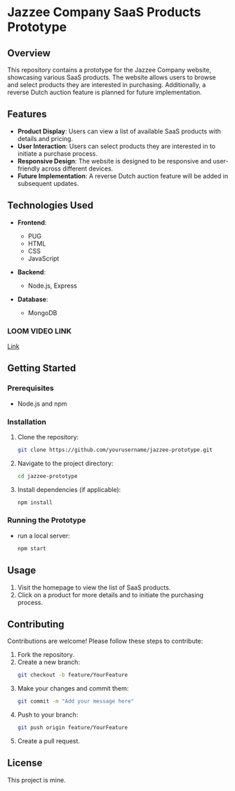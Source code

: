 # Jazzee Company SaaS Products Prototype

## Overview

This repository contains a prototype for the Jazzee Company website, showcasing various SaaS products. The website allows users to browse and select products they are interested in purchasing. Additionally, a reverse Dutch auction feature is planned for future implementation.

## Features

- **Product Display**: Users can view a list of available SaaS products with details and pricing.
- **User Interaction**: Users can select products they are interested in to initiate a purchase process.
- **Responsive Design**: The website is designed to be responsive and user-friendly across different devices.
- **Future Implementation**: A reverse Dutch auction feature will be added in subsequent updates.

## Technologies Used

- **Frontend**: 
  - PUG
  - HTML
  - CSS
  - JavaScript
  
- **Backend**: 
  - Node.js, Express
  
- **Database**: 
  - MongoDB

### LOOM VIDEO LINK
[Link](https://www.loom.com/share/9ce2f4a309574d41a6660ab751d51d9a?sid=3c6e8000-3184-49d7-b8a6-50f34e1ad0f1)

## Getting Started

### Prerequisites

- Node.js and npm 

### Installation

1. Clone the repository:
   ```bash
   git clone https://github.com/yourusername/jazzee-prototype.git
   ```
2. Navigate to the project directory:
   ```bash
   cd jazzee-prototype
   ```
3. Install dependencies (if applicable):
   ```bash
   npm install
   ```

### Running the Prototype

- run a local server:
   ```bash
   npm start
   ```

## Usage

1. Visit the homepage to view the list of SaaS products.
2. Click on a product for more details and to initiate the purchasing process.

## Contributing

Contributions are welcome! Please follow these steps to contribute:

1. Fork the repository.
2. Create a new branch:
   ```bash
   git checkout -b feature/YourFeature
   ```
3. Make your changes and commit them:
   ```bash
   git commit -m "Add your message here"
   ```
4. Push to your branch:
   ```bash
   git push origin feature/YourFeature
   ```
5. Create a pull request.

## License

This project is mine.
